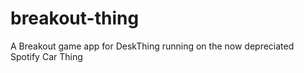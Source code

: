 # breakout-thing
A Breakout game app for DeskThing running on the now depreciated Spotify Car Thing

